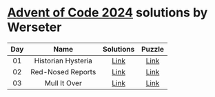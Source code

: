 [Advent of Code 2024](https://adventofcode.com/2024) solutions by Werseter
========================

| Day |                    Name                     |     Solutions     |                   Puzzle                    |
|:---:|:-------------------------------------------:|:-----------------:|:-------------------------------------------:|
| 01  |             Historian Hysteria              | [Link](src/day01) | [Link](http://adventofcode.com/2024/day/1)  |
| 02  |              Red-Nosed Reports              | [Link](src/day02) | [Link](http://adventofcode.com/2024/day/2)  |
| 03  |                Mull It Over                 | [Link](src/day03) | [Link](http://adventofcode.com/2024/day/3)  |
